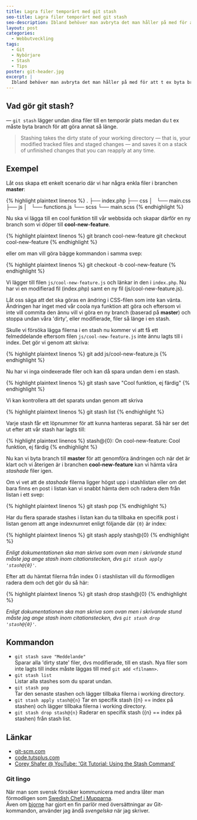 ```yaml
---
title: Lagra filer temporärt med git stash
seo-title: Lagra filer temporärt med git stash
seo-description: Ibland behöver man avbryta det man håller på med för att t ex byta branch och fortsätta med annan kod. Hur gör man då med de filer man arbetar med för tillfället utan att behöva göra en git commit? Det du behöver är git stash.
layout: post
categories:
  - Webbutveckling
tags:
  - Git
  - Nybörjare
  - Stash
  - Tips
poster: git-header.jpg
excerpt: |
  Ibland behöver man avbryta det man håller på med för att t ex byta branch och fortsätta med annan kod. Hur gör man då med de filer man arbetar med för tillfället utan att behöva göra en git commit? Det du behöver är git stash.
---
```

## Vad gör git stash?

— `git stash` lägger undan dina filer till en temporär plats medan du t ex måste byta branch för att göra annat så länge.

> Stashing takes the dirty state of your working directory — that is, your modified tracked files and staged changes — and saves it on a stack of unfinished changes that you can reapply at any time.

<!--more-->

## Exempel

Låt oss skapa ett enkelt scenario där vi har några enkla filer i branchen **master**:

{% highlight plaintext linenos %}
.
├── index.php
├── css
│   └── main.css
├── js
│   └── functions.js
└── scss
    └── main.scss
{% endhighlight %}

Nu ska vi lägga till en cool funktion till vår webbsida och skapar därför en ny branch som vi döper till **cool-new-feature**.

{% highlight plaintext linenos %}
git branch cool-new-feature
git checkout cool-new-feature
{% endhighlight %}

eller om man vill göra bägge kommandon i samma svep:

{% highlight plaintext linenos %}
git checkout -b cool-new-feature
{% endhighlight %}

Vi lägger till filen `js/cool-new-feature.js` och länkar in den i `index.php`. Nu har vi en modifierad fil (index.php) samt en ny fil (js/cool-new-feature.js).

Låt oss säga att det ska göras en ändring i CSS-filen som inte kan vänta. Ändringen har inget med vår coola nya funktion att göra och eftersom vi inte vill commita den ännu vill vi göra en ny branch (baserad på **master**) och stoppa undan våra 'dirty', eller modifierade, filer så länge i en stash. 

Skulle vi försöka lägga filerna i en stash nu kommer vi att få ett felmeddelande eftersom filen `js/cool-new-feature.js` inte ännu lagts till i index. Det gör vi genom att skriva:

{% highlight plaintext linenos %}
git add js/cool-new-feature.js
{% endhighlight %}

Nu har vi inga oindexerade filer och kan då spara undan dem i en stash. 

{% highlight plaintext linenos %}
git stash save "Cool funktion, ej färdig"
{% endhighlight %}

Vi kan kontrollera att det sparats undan genom att skriva

{% highlight plaintext linenos %}
git stash list
{% endhighlight %}

Varje stash får ett löpnummer för att kunna hanteras separat. Så här ser det ut efter att vår stash har lagts till:

{% highlight plaintext linenos %}
stash@{0}: On cool-new-feature: Cool funktion, ej färdig
{% endhighlight %}

Nu kan vi byta branch till **master** för att genomföra ändringen och när det är klart och vi återigen är i branchen **cool-new-feature** kan vi hämta våra _stashade_ filer igen.

Om vi vet att de _stashade_ filerna ligger högst upp i stashlistan eller om det bara finns en post i listan kan vi snabbt hämta dem och radera dem från listan i ett svep:

{% highlight plaintext linenos %}
git stash pop
{% endhighlight %}

Har du flera sparade stashes i listan kan du ta tillbaka en specifik post i listan genom att ange indexnumret enligt följande där `{0}` är index:

{% highlight plaintext linenos %}
git stash apply stash@{0}
{% endhighlight %}

_Enligt dokumentationen ska man skriva som ovan men i skrivande stund måste jag ange stash inom citationstecken, dvs `git stash apply 'stash@{0}'`._

Efter att du hämtat filerna från index 0 i stashlistan vill du förmodligen radera dem och det gör du så här:

{% highlight plaintext linenos %}
git stash drop stash@{0}
{% endhighlight %}

_Enligt dokumentationen ska man skriva som ovan men i skrivande stund måste jag ange stash inom citationstecken, dvs `git stash drop 'stash@{0}'`._

## Kommandon

- `git stash save "Meddelande"`  
Sparar alla 'dirty state' filer, dvs modifierade, till en stash. Nya filer som inte lagts till index måste läggas till med `git add <filnamn>`.
- `git stash list`  
Listar alla stashes som du sparat undan.
- `git stash pop`  
Tar den senaste stashen och lägger tillbaka filerna i working directory.
- `git stash apply stash@{n}`
Tar en specifik stash ({n} == index på stashen) och lägger tillbaka filerna i working directory.
- `git stash drop stash@{n}`
Raderar en specifik stash ({n} == index på stashen) från stash list.

## Länkar

- [git-scm.com](https://git-scm.com/book/no-nb/v1/Git-Tools-Stashing)
- [code.tutsplus.com](http://code.tutsplus.com/tutorials/quick-tip-leveraging-the-power-of-git-stash--cms-22988)
- [Corey Shafer @ YouTube: 'Git Tutorial: Using the Stash Command'](https://youtu.be/KLEDKgMmbBI?list=PL-osiE80TeTuRUfjRe54Eea17-YfnOOAx)

### Git lingo

När man som svensk försöker kommunicera med andra låter man förmodligen som [Swedish Chef i Mupparna](https://www.youtube.com/watch?v=MmOdI80sC5U).  
Även om [bjorne](https://github.com/bjorne/) har gjort en fin parlör med översättningar av Git-kommandon, använder jag ändå _svengelska_ när jag skriver.
